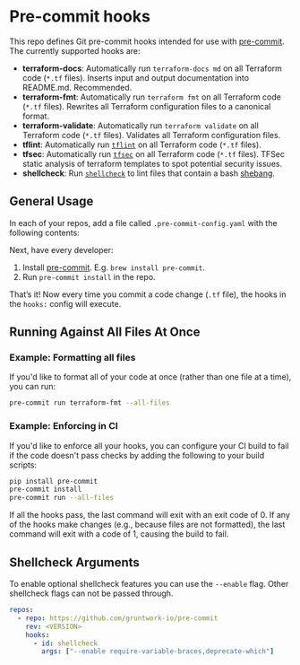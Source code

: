 # Pre-commit hooks

This repo defines Git pre-commit hooks intended for use with [pre-commit](http://pre-commit.com/). The currently
supported hooks are:

* **terraform-docs**: Automatically run `terraform-docs md` on all Terraform code (`*.tf` files). Inserts input and output documentation into README.md. Recommended.
* **terraform-fmt**: Automatically run `terraform fmt` on all Terraform code (`*.tf` files). Rewrites all Terraform configuration files to a canonical format.
* **terraform-validate**: Automatically run `terraform validate` on all Terraform code (`*.tf` files). Validates all Terraform configuration files.
* **tflint**: Automatically run [`tflint`](https://github.com/terraform-linters/tflint) on all Terraform code (`*.tf` files).
* **tfsec**: Automatically run [`tfsec`](https://github.com/tfsec/tfsec) on all Terraform code (`*.tf` files). TFSec static analysis of terraform templates to spot potential security issues.
* **shellcheck**: Run [`shellcheck`](https://www.shellcheck.net/) to lint files that contain a bash [shebang](https://en.wikipedia.org/wiki/Shebang_(Unix)).


## General Usage

In each of your repos, add a file called `.pre-commit-config.yaml` with the following contents:

Next, have every developer: 

1. Install [pre-commit](http://pre-commit.com/). E.g. `brew install pre-commit`.
1. Run `pre-commit install` in the repo.

That’s it! Now every time you commit a code change (`.tf` file), the hooks in the `hooks:` config will execute.


## Running Against All Files At Once


### Example: Formatting all files

If you'd like to format all of your code at once (rather than one file at a time), you can run:

```bash
pre-commit run terraform-fmt --all-files
```



### Example: Enforcing in CI

If you'd like to enforce all your hooks, you can configure your CI build to fail if the code doesn't pass checks by
adding the following to your build scripts:

```bash
pip install pre-commit
pre-commit install
pre-commit run --all-files
```

If all the hooks pass, the last command will exit with an exit code of 0. If any of the hooks make changes (e.g.,
because files are not formatted), the last command will exit with a code of 1, causing the build to fail.

## Shellcheck Arguments

To enable optional shellcheck features you can use the `--enable` flag.
Other shellcheck flags can not be passed through.

```yaml
repos:
  - repo: https://github.com/gruntwork-io/pre-commit
    rev: <VERSION>
    hooks:
      - id: shellcheck
        args: ["--enable require-variable-braces,deprecate-which"]
```

